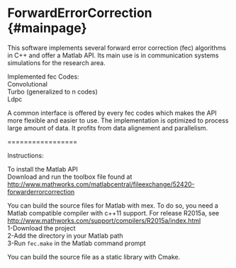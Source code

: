 ForwardErrorCorrection  {#mainpage}
=================

This software implements several forward error correction (fec) algorithms in C++ and offer a Matlab API.
Its main use is in communication systems simulations for the research area.

Implemented fec Codes:<br/>
Convolutional<br/>
Turbo (generalized to n codes)<br/>
Ldpc

A common interface is offered by every fec codes which makes the API more flexible and easier to use.
The implementation is optimized to process large amount of data. It profits from data alignement and parallelism.

=================

Instructions:

To install the Matlab API <br/>
Download and run the toolbox file found at <http://www.mathworks.com/matlabcentral/fileexchange/52420-forwarderrorcorrection>

You can build the source files for Matlab with mex. To do so, you need a Matlab compatible compiler with c++11 support. For release R2015a, see <http://www.mathworks.com/support/compilers/R2015a/index.html> <br/>
1-Download the project<br/>
2-Add the directory in your Matlab path<br/>
3-Run `fec.make` in the Matlab command prompt

You can build the source file as a static library with Cmake.
